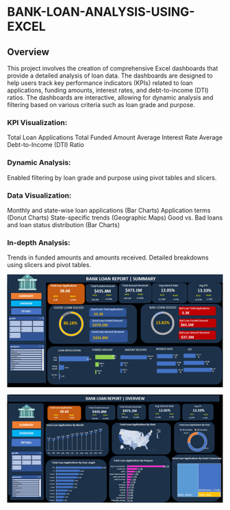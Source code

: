 # BANK-LOAN-ANALYSIS-USING-EXCEL

## Overview
This project involves the creation of comprehensive Excel dashboards that provide a detailed analysis of loan data. The dashboards are designed to help users track key performance indicators (KPIs) related to loan applications, funding amounts, interest rates, and debt-to-income (DTI) ratios. The dashboards are interactive, allowing for dynamic analysis and filtering based on various criteria such as loan grade and purpose.

### KPI Visualization:
Total Loan Applications
Total Funded Amount
Average Interest Rate
Average Debt-to-Income (DTI) Ratio
### Dynamic Analysis:
Enabled filtering by loan grade and purpose using pivot tables and slicers.
### Data Visualization:
Monthly and state-wise loan applications (Bar Charts)
Application terms (Donut Charts)
State-specific trends (Geographic Maps)
Good vs. Bad loans and loan status distribution (Bar Charts)
### In-depth Analysis:
Trends in funded amounts and amounts received.
Detailed breakdowns using slicers and pivot tables.


![alttext](https://github.com/Srikar29M/BANK-LOAN-ANALYSIS-USING-EXCEL/blob/main/Bank%20loan%20summary%20dashboard.png?raw=true)

![alttext](https://github.com/Srikar29M/BANK-LOAN-ANALYSIS-USING-EXCEL/blob/main/bank%20loan%20overview%20dashboard.png?raw=true)
